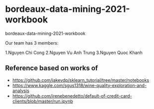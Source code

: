 # bordeaux-data-mining-2021-workbook
bordeaux-data-mining-2021-workbook

Our team has 3 members:

1.Nguyen Chi Cong
2.Nguyen Vu Anh Trung
3.Nguyen Quoc Khanh

## Reference based on works of

- https://github.com/jakevdp/sklearn_tutorial/tree/master/notebooks
- https://www.kaggle.com/sgus1318/wine-quality-exploration-and-analysis
- https://github.com/irenebenedetto/default-of-credit-card-clients/blob/master/run.ipynb